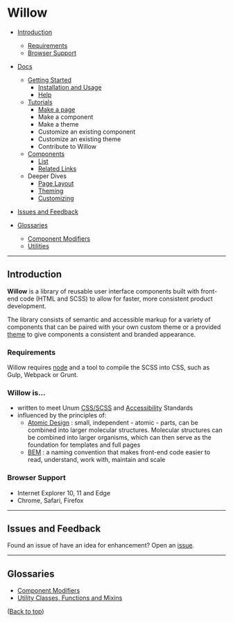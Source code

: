 # Willow

- [Introduction](#introduction)
  - [Requirements](#requirements)
  - [Browser Support](#browser-support)

- [Docs](./docs/readme.md)
  - [Getting Started](./docs/getting-started.md)
    - [Installation and Usage](./docs/getting-started.md#installation-and-usage)
    - [Help](./docs/getting-started.md#help)
  - [Tutorials](./docs/tutorials/readme.md)
    - [Make a page](./docs/tutorials/make-a-page.md)
    - Make a component
    - Make a theme
    - Customize an existing component
    - Customize an existing theme
    - Contribute to Willow
  - [Components](./docs/components.md)
    - [List](./docs/components.md#list)
    - [Related Links](./docs/components.md#related-links)
  - Deeper Dives
    - [Page Layout](./docs/page-layout.md#page-layout)
    - [Theming](./docs/theming.md)
    - [Customizing](./docs/customizing.md)

- [Issues and Feedback](#issues-and-feedback)

- [Glossaries](#glossaries)
  - [Component Modifiers](./docs/component-modifiers.md)
  - [Utilities](./docs/utilities.md)

---

## Introduction

**Willow** is a library of reusable user interface components built with front-end code (HTML and SCSS) to allow for faster, more consistent product development.

The library consists of semantic and accessible markup for a variety of components that can be paired with your own custom theme or a provided [theme](./docs/theming.md#available-themes) to give components a consistent and branded appearance.

### Requirements

Willow requires [node](https://nodejs.org) and a tool to compile the SCSS into CSS, such as Gulp, Webpack or Grunt.

### **Willow** is...

- written to meet Unum [CSS/SCSS](https://unumux.github.io/enterprise-css-standards/index.html) and [Accessibility](https://unumux.github.io/enterprise-accessibility-standards/) Standards
- influenced by the principles of:
  - [Atomic Design](http://bradfrost.com/blog/post/atomic-web-design/) : small, independent - atomic - parts, can be combined into larger molecular structures. Molecular structures can be combined into larger organisms, which can then serve as the foundation for templates and full pages
  - [BEM](http://getbem.com) : a naming convention that makes front-end code easier to read, understand, work with, maintain and scale

### Browser Support

- Internet Explorer 10, 11 and Edge
- Chrome, Safari, Firefox

---

## Issues and Feedback

Found an issue of have an idea for enhancement? Open an [issue](https://github.com/unumux/willow/issues/new).

---

## Glossaries

- [Component Modifiers](./docs/modifiers.md)
- [Utility Classes, Functions and Mixins](./docs/utilities.md)

([Back to top](#willow))
